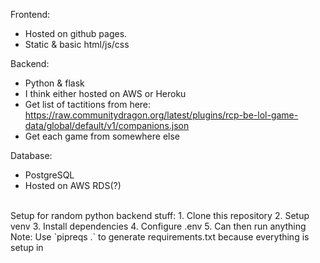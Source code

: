 


Frontend:
- Hosted on github pages.
- Static & basic html/js/css

Backend:
- Python & flask
- I think either hosted on AWS or Heroku
- Get list of tactitions from here: https://raw.communitydragon.org/latest/plugins/rcp-be-lol-game-data/global/default/v1/companions.json
- Get each game from somewhere else

Database:
- PostgreSQL
- Hosted on AWS RDS(?)







<setup>
<br>
Setup for random python backend stuff:
1. Clone this repository
2. Setup venv 
3. Install dependencies 
4. Configure .env
5. Can then run anything 
Note: Use `pipreqs .` to generate requirements.txt because everything is setup in 
</setup>

